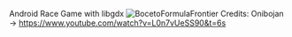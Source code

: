 Android Race Game with libgdx
![BocetoFormulaFrontier](https://github.com/mateosolinho/FormulaFrontier/assets/124877302/07fe611e-c250-4b75-a404-a75682c6eb27)
Credits: Onibojan -> https://www.youtube.com/watch?v=L0n7vUeSS90&t=6s
